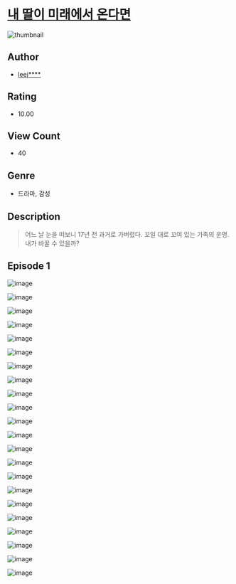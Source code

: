 # [내 딸이 미래에서 온다면](https://comic.naver.com/challenge/list?titleId=810107)
![thumbnail](https://image-comic.pstatic.net/user_contents_data/challenge_comic/2023/05/23/315820/upload_3847255190033228897_480x623.jpeg)

## Author
- [leej****](https://comic.naver.com/artistTitle?id=315820)

## Rating
- 10.00

## View Count
- 40

## Genre
- 드라마, 감성

## Description
> 어느 날 눈을 떠보니 17년 전 과거로 가버렸다. 꼬일 대로 꼬여 있는 가족의 운명. 내가 바꿀 수 있을까?


## Episode 1
![image](https://image-comic.pstatic.net/user_contents_data/challenge_comic/2023/05/23/315820/upload_3835204525446423859.jpeg)

![image](https://image-comic.pstatic.net/user_contents_data/challenge_comic/2023/05/23/315820/upload_3762301398359892533.jpeg)

![image](https://image-comic.pstatic.net/user_contents_data/challenge_comic/2023/05/23/315820/upload_7148451094189060194.jpeg)

![image](https://image-comic.pstatic.net/user_contents_data/challenge_comic/2023/05/23/315820/upload_7017792810903550264.jpeg)

![image](https://image-comic.pstatic.net/user_contents_data/challenge_comic/2023/05/23/315820/upload_3833801548659909941.jpeg)

![image](https://image-comic.pstatic.net/user_contents_data/challenge_comic/2023/05/23/315820/upload_3847027797385425716.jpeg)

![image](https://image-comic.pstatic.net/user_contents_data/challenge_comic/2023/05/23/315820/upload_7364564291446716516.jpeg)

![image](https://image-comic.pstatic.net/user_contents_data/challenge_comic/2023/05/23/315820/upload_4122536626317451568.jpeg)

![image](https://image-comic.pstatic.net/user_contents_data/challenge_comic/2023/05/23/315820/upload_3617344212865999152.jpeg)

![image](https://image-comic.pstatic.net/user_contents_data/challenge_comic/2023/05/23/315820/upload_3474639693829912421.jpeg)

![image](https://image-comic.pstatic.net/user_contents_data/challenge_comic/2023/05/23/315820/upload_4050198833763922273.jpeg)

![image](https://image-comic.pstatic.net/user_contents_data/challenge_comic/2023/05/23/315820/upload_3905799760396235877.jpeg)

![image](https://image-comic.pstatic.net/user_contents_data/challenge_comic/2023/05/23/315820/upload_7005690301850793781.jpeg)

![image](https://image-comic.pstatic.net/user_contents_data/challenge_comic/2023/05/23/315820/upload_4121748268783001957.jpeg)

![image](https://image-comic.pstatic.net/user_contents_data/challenge_comic/2023/05/23/315820/upload_4122261744135583799.jpeg)

![image](https://image-comic.pstatic.net/user_contents_data/challenge_comic/2023/05/23/315820/upload_3618976759983190833.jpeg)

![image](https://image-comic.pstatic.net/user_contents_data/challenge_comic/2023/05/23/315820/upload_3545286600776311395.jpeg)

![image](https://image-comic.pstatic.net/user_contents_data/challenge_comic/2023/05/23/315820/upload_3846747413212980023.jpeg)

![image](https://image-comic.pstatic.net/user_contents_data/challenge_comic/2023/05/23/315820/upload_7076673651438990693.jpeg)

![image](https://image-comic.pstatic.net/user_contents_data/challenge_comic/2023/05/23/315820/upload_3703477565734007395.jpeg)

![image](https://image-comic.pstatic.net/user_contents_data/challenge_comic/2023/05/23/315820/upload_7149524217568506935.jpeg)

![image](https://image-comic.pstatic.net/user_contents_data/challenge_comic/2023/05/23/315820/upload_3833466408821667686.jpeg)
